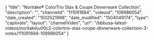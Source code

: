 {
    "title": "Noritake&reg; ColorTrio Stax &amp; Coupe Dinnerware Collection",
    "description": "",
    "channelid": "111091684",
    "videoid": "109986054",
    "date_created": "1502521998",
    "date_modified": "1504049174",
    "type": "captivate",
    "layout": "channelVideo",
    "url": "\/bbbusa-latest-videos\/noritake\u00c2-colortrio-stax-coupe-dinnerware-collection-3-notes\/111091684-109986054"
}